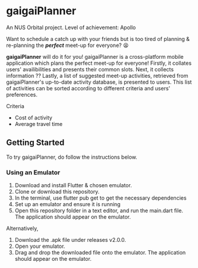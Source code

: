 # gaigaiPlanner

An NUS Orbital project. Level of achievement: Apollo

Want to schedule a catch up with your friends but is too tired of planning & re-planning the ***perfect*** meet-up for everyone? 😫

**gaigaiPlanner** will do it for you!
gaigaiPlanner is a cross-platform mobile application which plans the perfect meet-up for everyone! Firstly, it collates users' availibilities and presents their common slots. Next, it collects information ?? Lastly, a list of suggested meet-up activities, retrieved from gaigaiPlanner's up-to-date activity database, is  presented to users. This list of activities can be sorted according to different criteria and users' preferences.

Criteria
- Cost of activity
- Average travel time

## Getting Started
To try gaigaiPlanner, do follow the instructions below.

### Using an Emulator
1. Download and install Flutter & chosen emulator. 
2. Clone or download this repository.
3. In the terminal, use flutter pub get to get the necessary dependencies
4. Set up an emulator and ensure it is running
5. Open this repository folder in a text editor, and run the main.dart file. The application should appear on the emulator.

Alternatively, 
1. Download the .apk file under releases v2.0.0.
2. Open your emulator.
3. Drag and drop the downloaded file onto the emulator. The application should appear on the emulator.
